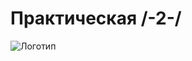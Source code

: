# Практическая \/-2-\/
![Логотип](https://octodex.github.com/images/orderedlistocat.png "Логотип GitHub")
